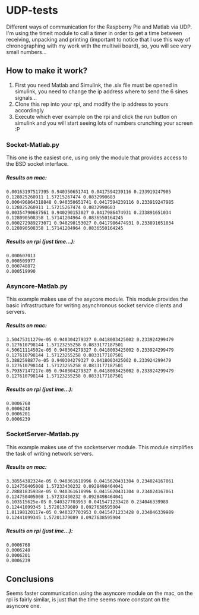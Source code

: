 # UDP-tests

Different ways of communication for the Raspberry Pie and Matlab via UDP. I'm using the timeit module to call a timer in order to get a time between receiving, unpacking and printing (important to notice that I use this way of chronographing with my work with the multiwii board), so, you will see very small numbers... 

## How to make it work?

1. First you need Matlab and Simulink, the .slx file must be opened in simulink, you need to change the ip address where to send the 6 sines signals... 
1. Clone this rep into your rpi, and modify the ip address to yours accordingly
1. Execute which ever example on the rpi and click the run button on simulink and you will start seeing lots of numbers crunching your screen :P

### Socket-Matlab.py

This one is the easiest one, using only the module that provides access to the BSD socket interface.

##### Results on mac:
```
0.00163197517395 0.940350651741 0.0417594239116 0.233919247985 0.128025260911 1.57215267474 0.0832990683
0.000496864318848 0.940350651741 0.0417594239116 0.233919247985 0.128025260911 1.57215267474 0.0832990683
0.00354790687561 0.940290153027 0.0417986474931 0.233891651034 0.128090508358 1.57141204964 0.0836550164245
0.000272989273071 0.940290153027 0.0417986474931 0.233891651034 0.128090508358 1.57141204964 0.0836550164245
```
##### Results on rpi (just time...):
```
0.000607013
0.000509977
0.000748872
0.000519990
```

### Asyncore-Matlab.py

This example makes use of the asycore module. This module provides the basic infrastructure for writing asynchronous socket service clients and servers. 

##### Results on mac:
```
3.50475311279e-05 0.940304279327 0.0418003425002 0.233924299479 0.127610798144 1.57123255258 0.0833177187501
4.50611114502e-05 0.940304279327 0.0418003425002 0.233924299479 0.127610798144 1.57123255258 0.0833177187501
5.3882598877e-05 0.940304279327 0.0418003425002 0.233924299479 0.127610798144 1.57123255258 0.0833177187501
5.79357147217e-05 0.940304279327 0.0418003425002 0.233924299479 0.127610798144 1.57123255258 0.0833177187501
```
##### Results on rpi (just ime...):
```
0.0006768
0.0006248
0.0006201
0.0006239
```

### SocketServer-Matlab.py

This example makes use of the socketserver module. This module simplifies the task of writing network servers. 

##### Results on mac:
```
3.38554382324e-05 0.940361618996 0.0415620431304 0.234024167061 0.124750405008 1.57233430232 0.0928498464041
2.28881835938e-05 0.940361618996 0.0415620431304 0.234024167061 0.124750405008 1.57233430232 0.0928498464041
6.103515625e-05 0.940327703953 0.0415471233428 0.234046339989 0.12441099345 1.57201379089 0.0927638595904
1.81198120117e-05 0.940327703953 0.0415471233428 0.234046339989 0.12441099345 1.57201379089 0.0927638595904
```
##### Results on rpi (just ime...):
```
0.0006768
0.0006248
0.0006201
0.0006239
```

## Conclusions

Seems faster communication using the asyncore module on the mac, on the rpi is fairly similar, is just that the time seems more constant on the asyncore one.